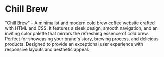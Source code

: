 # Chill Brew
 "Chill Brew" – A minimalist and modern cold brew coffee website crafted with HTML and CSS. It features a sleek design, smooth navigation, and an inviting color palette that mirrors the refreshing essence of cold brew. Perfect for showcasing your brand's story, brewing process, and delicious products. Designed to provide an exceptional user experience with responsive layouts and aesthetic appeal.
